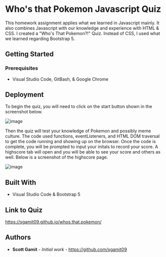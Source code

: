 # Who's that Pokemon Javascript Quiz

This homework assignment applies what we learned in Javascript mainly. It also combines Javascript with our knowledge and experience with HTML & CSS. I created a "Who's That Pokemon?!" Quiz. Instead of CSS, I used what we learned regarding Bootstrap 5.

## Getting Started

### Prerequisites

* Visual Studio Code, GitBash, & Google Chrome

## Deployment

To begin the quiz, you will need to click on the start button shown in the screenshot below. 

![image](https://user-images.githubusercontent.com/98362675/162071558-cda43be1-23ac-409e-833d-e2371b07da16.png)



Then the quiz will test your knowledge of Pokemon and possibly meme culture. The code used functions, eventListeners, and HTML DOM traversal to get the code running and showing up on the browser. Once the code is complete, you will be prompted to input your initals to record your score. A highscore tab will open and you will be able to see your score and others as well. Below is a screenshot of the highscore page. 

![image](https://user-images.githubusercontent.com/98362675/162071946-b0a330dd-8e62-4aa6-a586-653284034206.png)
 
## Built With

* Visual Studio Code & Bootstrap 5

## Link to Quiz

https://sgamit09.github.io/whos.that.pokemon/
 
## Authors

* **Scott Gamit** - *Initial work* - https://github.com/sgamit09
